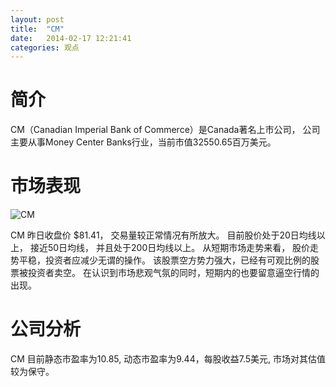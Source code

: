 ```yaml
---
layout: post
title:  "CM"
date:   2014-02-17 12:21:41
categories: 观点
---
```


# 简介
CM（Canadian Imperial Bank of Commerce）是Canada著名上市公司，
公司主要从事Money Center Banks行业，当前市值32550.65百万美元。

# 市场表现

![CM](http://finviz.com/chart.ashx?t=CM&ty=c&ta=1&p=d&s=l)

CM 昨日收盘价 $81.41，
交易量较正常情况有所放大。
目前股价处于20日均线以上，
接近50日均线，
并且处于200日均线以上。
从短期市场走势来看，
股价走势平稳，投资者应减少无谓的操作。
该股票空方势力强大，已经有可观比例的股票被投资者卖空。
在认识到市场悲观气氛的同时，短期内的也要留意逼空行情的出现。

# 公司分析
CM 目前静态市盈率为10.85, 动态市盈率为9.44，每股收益7.5美元,
市场对其估值较为保守。
